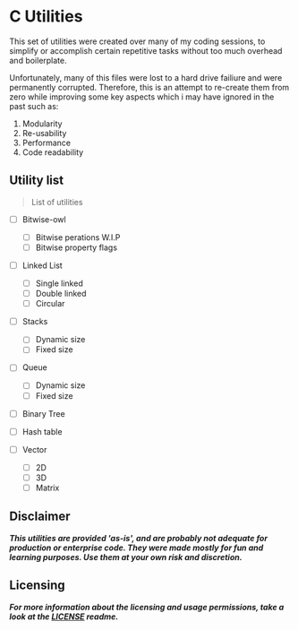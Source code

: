 # C Utilities
This set of utilities were created over many of my coding sessions, to simplify or accomplish certain repetitive tasks
without too much overhead and boilerplate.

Unfortunately, many of this files were lost to a hard drive failiure and were permanently corrupted.
Therefore, this is an attempt to re-create them from zero while improving some key aspects which i may have ignored in
the past such as:

  1. Modularity
  2. Re-usability
  3. Performance
  4. Code readability

## Utility list

> List of utilities

- [ ] Bitwise-owl
	- [ ] Bitwise perations W.I.P
	- [ ] Bitwise property flags 

- [ ] Linked List
	- [ ] Single linked
	- [ ] Double linked
	- [ ] Circular
	
- [ ] Stacks
	- [ ] Dynamic size
	- [ ] Fixed size
	
- [ ] Queue
	- [ ] Dynamic size
	- [ ] Fixed size
	
- [ ] Binary Tree

- [ ] Hash table

- [ ] Vector
	- [ ] 2D
	- [ ] 3D
	- [ ] Matrix

## Disclaimer

***This utilities are provided 'as-is', and are probably not adequate for production or enterprise code. They were made mostly for fun and learning purposes. Use them at your own risk and discretion.***

## Licensing
***For more information about the licensing and usage permissions, take a look at the [LICENSE](LICENSE) readme.***
